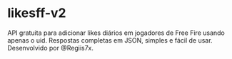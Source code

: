 # likesff-v2
API gratuita para adicionar likes diários em jogadores de Free Fire usando apenas o uid. Respostas completas em JSON, simples e fácil de usar. Desenvolvido por @Regiis7x.
